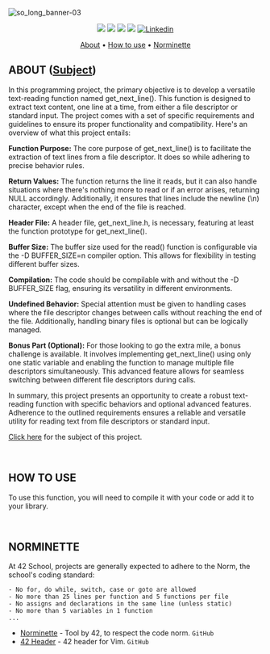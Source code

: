 ![so_long_banner-03](https://github.com/diocode/42-So_long/assets/107859177/f2d4d204-c35c-4eef-bb63-09aea6376882)

<p align="center">
	<img src="https://img.shields.io/badge/status-finished-success?color=%2312bab9&style=flat-square"/>
	<img src="https://img.shields.io/badge/evaluated-05%20%2F%2012%20%2F%202022-success?color=%2312bab9&style=flat-square"/>
	<img src="https://img.shields.io/badge/score-125%20%2F%20100-success?color=%2312bab9&style=flat-square"/>
	<img src="https://img.shields.io/github/last-commit/diocode/philosophers?color=%2312bab9&style=flat-square"/>
	<a href='https://www.linkedin.com/in/diogo-gsilva' target="_blank"><img alt='Linkedin' src='https://img.shields.io/badge/LinkedIn-100000?style=flat-square&logo=Linkedin&logoColor=white&labelColor=0A66C2&color=0A66C2'/></a>
</p>

<p align="center">
	<a href="#about">About</a> •
	<a href="#how-to-use">How to use</a> •
	<a href="#norminette">Norminette</a>
</p>

## ABOUT ([Subject](/.github/en.subject.pdf))

In this programming project, the primary objective is to develop a versatile text-reading function named get_next_line(). This function is designed to extract text content, one line at a time, from either a file descriptor or standard input. The project comes with a set of specific requirements and guidelines to ensure its proper functionality and compatibility. Here's an overview of what this project entails:

**Function Purpose:** The core purpose of get_next_line() is to facilitate the extraction of text lines from a file descriptor. It does so while adhering to precise behavior rules.

**Return Values:** The function returns the line it reads, but it can also handle situations where there's nothing more to read or if an error arises, returning NULL accordingly. Additionally, it ensures that lines include the newline (\n) character, except when the end of the file is reached.

**Header File:** A header file, get_next_line.h, is necessary, featuring at least the function prototype for get_next_line().

**Buffer Size:** The buffer size used for the read() function is configurable via the -D BUFFER_SIZE=n compiler option. This allows for flexibility in testing different buffer sizes.

**Compilation:** The code should be compilable with and without the -D BUFFER_SIZE flag, ensuring its versatility in different environments.

**Undefined Behavior:** Special attention must be given to handling cases where the file descriptor changes between calls without reaching the end of the file. Additionally, handling binary files is optional but can be logically managed.

**Bonus Part (Optional):** For those looking to go the extra mile, a bonus challenge is available. It involves implementing get_next_line() using only one static variable and enabling the function to manage multiple file descriptors simultaneously. This advanced feature allows for seamless switching between different file descriptors during calls.

In summary, this project presents an opportunity to create a robust text-reading function with specific behaviors and optional advanced features. Adherence to the outlined requirements ensures a reliable and versatile utility for reading text from file descriptors or standard input.

<a href="/.github/en.subject.pdf">Click here</a> for the subject of this project.

<br>

## HOW TO USE
To use this function, you will need to compile it with your code or add it to your library.

<br>

## NORMINETTE
At 42 School, projects are generally expected to adhere to the Norm, the school's coding standard:

```
- No for, do while, switch, case or goto are allowed
- No more than 25 lines per function and 5 functions per file
- No assigns and declarations in the same line (unless static)
- No more than 5 variables in 1 function
... 
```

* [Norminette](https://github.com/42School/norminette) - Tool by 42, to respect the code norm. `GitHub`
* [42 Header](https://github.com/42Paris/42header) - 42 header for Vim. `GitHub`
